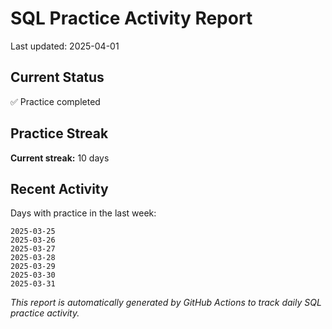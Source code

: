 # SQL Practice Activity Report

Last updated: 2025-04-01

## Current Status

✅ Practice completed

## Practice Streak

**Current streak:** 10 days

## Recent Activity

Days with practice in the last week:

```
2025-03-25
2025-03-26
2025-03-27
2025-03-28
2025-03-29
2025-03-30
2025-03-31
```

*This report is automatically generated by GitHub Actions to track daily SQL practice activity.*
